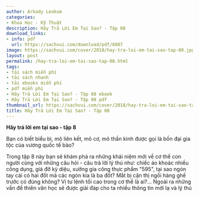 ```yaml
---
author: Arkady Leokum
categories:
- Khoa Học - Kỹ Thuật
description: Hãy Trả Lời Em Tại Sao? - Tập 08
download_links:
- info: pdf
  url: https://sachvui.com/download/pdf/6887
image: https://sachvui.com/cover/2018/hay-tra-loi-em-tai-sao-tap-08.jpg
layout: post
permalink: /hay-tra-loi-em-tai-sao-tap-08.html
tags:
- tải sách miễn phí
- tải sách nhanh
- tải ebooks miễn phí
- pdf miễn phí
- Hãy Trả Lời Em Tại Sao? - Tập 08 ebook
- Hãy Trả Lời Em Tại Sao? - Tập 08 pdf
thumbnail_url: https://sachvui.com/cover/2018/hay-tra-loi-em-tai-sao-tap-08.jpg
title: Hãy Trả Lời Em Tại Sao? - Tập 08
---
```


 <div class="item-desc text-justify"> <p><strong>Hãy trả lời em tại sao - tập 8</strong></p><p>Bạn có biết biểu bì, mô liên kết, mô cơ, mô thần kinh được gọi là bốn đại gia tộc của vương quốc tế bào?</p><p>Trong tập 8 này bạn sẽ khám phá ra những khái niệm mới về cơ thể con người cùng với những câu hỏi - câu trả lời lý thú như: chiếc áo khoác nhiều công dụng, giá đỡ kỳ diệu, xưởng gia công thực phẩm "595", tại sao ngón tay cái có hai đốt mà các ngón kia là ba đốt? Mắt bị cận thị ngồi hàng ghế trước có đúng không? Vị tư lệnh tối cao trong cơ thể là ai?... Ngoài ra những vấn đề thiên văn học sẽ được giải đáp cho ta nhiều thông tin mới lạ và lý thú</p> </div>